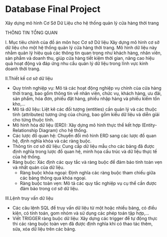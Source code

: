 # Database Final Project
Xây dựng mô hình Cơ Sở Dữ Liệu cho hệ thống quản lý cửa hàng thời trang

THÔNG TIN TỔNG QUAN

I. Mục tiêu chính của đồ án môn học Cơ sở Dữ liệu
Xây dựng mô hình cơ sở dữ liệu cho một hệ thống quản lý cửa hàng thời trang. Mô hình dữ liệu này nhằm quản lý hiệu quả các thông tin quan trọng như khách hàng, nhân viên, sản phẩm và doanh thu, giúp cửa hàng tiết kiệm thời gian, nâng cao hiệu quả hoạt động và đáp ứng nhu cầu quản lý dữ liệu trong lĩnh vực kinh doanh thời trang.

II.Thiết kế cơ sở dữ liệu
- Quy trình nghiệp vụ: Mô tả các hoạt động nghiệp vụ chính của cửa hàng thời trang, bao gồm thông tin về nhân viên, chức vụ, khách hàng, ưu đãi, sản phẩm, hóa đơn, phiếu đặt hàng, phiếu nhập hàng và phiếu kiểm tồn kho,...
- Mô tả dữ liệu: Liệt kê các đối tượng (entities) cần quản lý và các thuộc tính (attributes) tương ứng của chúng, bao gồm kiểu dữ liệu và diễn giải cho từng thuộc tính.
- Mô hình hóa dữ liệu (ERD): Xây dựng mô hình thực thể kết hợp (Entity-Relationship Diagram) cho hệ thống.
- Các lược đồ quan hệ: Chuyển đổi mô hình ERD sang các lược đồ quan hệ, định nghĩa khóa và các ràng buộc.
- Thông tin cơ sở dữ liệu: Cung cấp dữ liệu mẫu cho các bảng đã được định nghĩa trong lược đồ quan hệ, minh họa cấu trúc và dữ liệu thực tế của hệ thống.
- Ràng buộc: Xác định các quy tắc và ràng buộc để đảm bảo tính toàn vẹn và nhất quán của dữ liệu.
  + Ràng buộc khóa ngoại: Định nghĩa các ràng buộc tham chiếu giữa các bảng thông qua khóa ngoại.
  + Ràng buộc toàn vẹn: Mô tả các quy tắc nghiệp vụ cụ thể cần được đảm bảo trong cơ sở dữ liệu.

III.Lệnh truy vấn dữ liệu
- Các câu lệnh SQL để truy vấn dữ liệu từ một hoặc nhiều bảng, có điều kiện, có tính toán, gom nhóm và sử dụng các phép toán tập hợp,...
- Viết TRIGGER ràng buộc dữ liệu: Xây dựng các trigger để tự động thực thi các ràng buộc toàn vẹn đã được định nghĩa khi có thao tác thêm, sửa, xóa dữ liệu trên các bảng.
